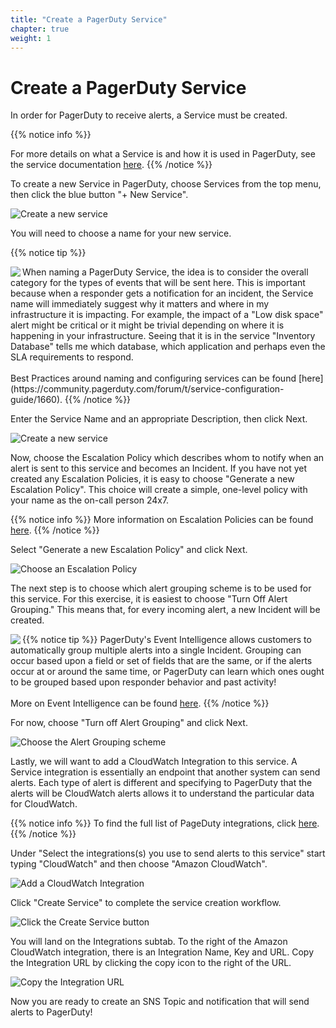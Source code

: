 ```yaml
---
title: "Create a PagerDuty Service"
chapter: true
weight: 1
---
```


# Create a PagerDuty Service

In order for PagerDuty to receive alerts, a Service must be created. 

{{% notice info %}}

For more details on what a Service is and how it is used in PagerDuty, see the service documentation [here](https://support.pagerduty.com/docs/services-and-integrations#create-a-new-service).
{{% /notice %}}

To create a new Service in PagerDuty, choose Services from the top menu, then click the blue button "+ New Service".

![Create a new service](/images/new_service.png)

You will need to choose a name for your new service. 

{{% notice tip %}}

<img align="left" src="/images/pagey-2.png" style="max-width:70px"/>
When naming a PagerDuty Service, the idea is to consider the overall category for the types of events that will be sent here. This is important because when a responder gets a notification for an incident, the Service name will immediately suggest why it matters and where in my infrastructure it is impacting. For example, the impact of a "Low disk space" alert might be critical or it might be trivial depending on where it is happening in your infrastructure. Seeing that it is in the service "Inventory Database" tells me which database, which application and perhaps even the SLA requirements to respond. <br/><br/> Best Practices around naming and configuring services can be found [here](https://community.pagerduty.com/forum/t/service-configuration-guide/1660).
{{% /notice %}}

Enter the Service Name and an appropriate Description, then click Next.


![Create a new service](/images/new_service_1.png)

Now, choose the Escalation Policy which describes whom to notify when an alert is sent to this service and becomes an Incident. If you have not yet created any Escalation Policies, it is easy to choose "Generate a new Escalation Policy". This choice will create a simple, one-level policy with your name as the on-call person 24x7. 

{{% notice info %}}
More information on Escalation Policies can be found [here](https://support.pagerduty.com/docs/escalation-policies).
{{% /notice %}}

Select "Generate a new Escalation Policy" and click Next.

![Choose an Escalation Policy](/images/new_service_2.png)

The next step is to choose which alert grouping scheme is to be used for this service. For this exercise, it is easiest to choose "Turn Off Alert Grouping." This means that, for every incoming alert, a new Incident will be created.

{{% notice tip %}}
<img align="left" src="/images/pagey-2.png" style="max-width:70px"/>
PagerDuty's Event Intelligence allows customers to automatically group multiple alerts into a single Incident. Grouping can occur based upon a field or set of fields that are the same, or if the alerts occur at or around the same time, or PagerDuty can learn which ones ought to be grouped based upon responder behavior and past activity! 
<br/><br/>
More on Event Intelligence can be found [here](https://support.pagerduty.com/docs/event-intelligence).
{{% /notice %}}

For now, choose "Turn off Alert Grouping" and click Next.

![Choose the Alert Grouping scheme](/images/new_service_3.png)

Lastly, we will want to add a CloudWatch Integration to this service. A Service integration is essentially an endpoint that another system can send alerts. Each type of alert is different and specifying to PagerDuty that the alerts will be CloudWatch alerts allows it to understand the particular data for CloudWatch.

{{% notice info %}}
To find the full list of PageDuty integrations, click [here](https://www.pagerduty.com/integrations/).
{{% /notice %}}

Under "Select the integrations(s) you use to send alerts to this service" start typing "CloudWatch" and then choose "Amazon CloudWatch".

![Add a CloudWatch Integration](/images/new_service_4.png)

Click "Create Service" to complete the service creation workflow.

![Click the Create Service button](/images/new_service_5.png)

You will land on the Integrations subtab. To the right of the Amazon CloudWatch integration, there is an Integration Name, Key and URL. Copy the Integration URL by clicking the copy icon to the right of the URL.

![Copy the Integration URL](/images/new_service_6.png)

Now you are ready to create an SNS Topic and notification that will send alerts to PagerDuty!

